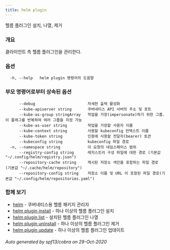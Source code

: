 ```yaml
---
title: helm plugin
---
```

헬름 플러그인 설치, 나열, 제거

### 개요


클라이언트 측 헬름 플러그인을 관리한다.


### 옵션

```
  -h, --help   helm plugin 명령어의 도움말
```

### 부모 명령어로부터 상속된 옵션

```
      --debug                       자세한 출력 활성화
      --kube-apiserver string       쿠버네티스 API 서버의 주소 및 포트
      --kube-as-group stringArray   작업을 가장(impersonate)하기 위한 그룹. 이 플래그를 반복하여 여러 그룹을 지정 가능
      --kube-as-user string         작업을 가장할 사용자 이름
      --kube-context string         사용할 kubeconfig 컨텍스트 이름
      --kube-token string           인증에 사용할 전달자(bearer) 토큰
      --kubeconfig string           kubeconfig 파일 경로
  -n, --namespace string            이 요청의 네임스페이스 범위
      --registry-config string      레지스트리 구성 파일에 대한 경로 (기본값 "~/.config/helm/registry.json")
      --repository-cache string     캐시된 저장소 색인을 포함하는 파일 경로 (기본값 "~/.cache/helm/repository")
      --repository-config string    저장소 이름 및 URL 이 포함된 파일 경로(기본값 "~/.config/helm/repositories.yaml")
```

### 함께 보기

* [helm](/helm/helm.md)	 - 쿠버네티스용 헬름 패키지 관리자
* [helm plugin install](/helm/helm_plugin_install.md)	 - 하나 이상의 헬름 플러그인 설치
* [helm plugin list](/helm/helm_plugin_list.md)	 - 설치된 헬름 플러그인 나열
* [helm plugin uninstall](/helm/helm_plugin_uninstall.md)	 - 하나 이상의 헬름 플러그인 제거
* [helm plugin update](/helm/helm_plugin_update.md)	 - 하나 이상의 헬름 플러그인 업데이트

###### Auto generated by spf13/cobra on 29-Oct-2020
